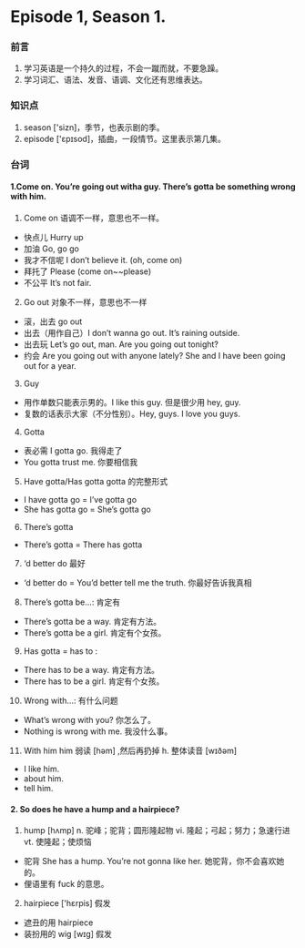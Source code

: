 # Episode 1, Season 1.

### 前言

1. 学习英语是一个持久的过程，不会一蹴而就，不要急躁。
2. 学习词汇、语法、发音、语调、文化还有思维表达。

### 知识点

1. season ['sizn]，季节，也表示剧的季。
2. episode ['ɛpɪsod]，插曲，一段情节。这里表示第几集。

### 台词

#### 1.Come on. You’re going out witha guy. There’s gotta be something wrong with him.

1. Come on 语调不一样，意思也不一样。

  - 快点儿 Hurry up
  - 加油 Go, go go
  - 我才不信呢 I don’t believe it. (oh, come on)
  - 拜托了 Please (come on~~please)
  - 不公平 It’s not fair.

2. Go out 对象不一样，意思也不一样

  - 滚，出去 go out
  - 出去（用作自己）I don’t wanna go out. It’s raining outside.
  - 出去玩 Let’s go out, man. Are you going out tonight? 
  - 约会 Are you going out with anyone lately? She and I have been going out for a year.

3. Guy

  - 用作单数只能表示男的。I like this guy. 但是很少用 hey, guy.
  - 复数的话表示大家（不分性别）。Hey, guys. I love you guys.

4. Gotta

  - 表必需 I gotta go. 我得走了
  - You gotta trust me. 你要相信我

5. Have gotta/Has gotta  gotta 的完整形式

  - I have gotta go = I’ve gotta go
  - She has gotta go = She’s gotta go

6. There’s gotta

  - There’s gotta = There has gotta

7. ‘d better do 最好
  
  - ‘d better do = You’d better tell me the truth. 你最好告诉我真相

8. There’s gotta be…: 肯定有

  - There’s gotta be a way. 肯定有方法。
  - There’s gotta be a girl. 肯定有个女孩。

9. Has gotta = has to :

  - There has to be a way. 肯定有方法。
  - There has to be a girl. 肯定有个女孩。

10. Wrong with…: 有什么问题

  - What’s wrong with you? 你怎么了。
  - Nothing is wrong with me. 我没什么事。

11. With him   him 弱读 [həm] ,然后再扔掉 h. 整体读音 [wɪðəm]
  - I like him.
  - about him.
  - tell him.

#### 2. So does he have a hump and a hairpiece?

1. hump [hʌmp] n. 驼峰；驼背；圆形隆起物 vi. 隆起；弓起；努力；急速行进 vt. 使隆起；使烦恼
  - 驼背 She has a hump. You’re not gonna like her. 她驼背，你不会喜欢她的。
  - 俚语里有 fuck 的意思。

2. hairpiece ['hɛrpis] 假发
  - 遮丑的用 hairpiece
  - 装扮用的 wig [wɪɡ] 假发

